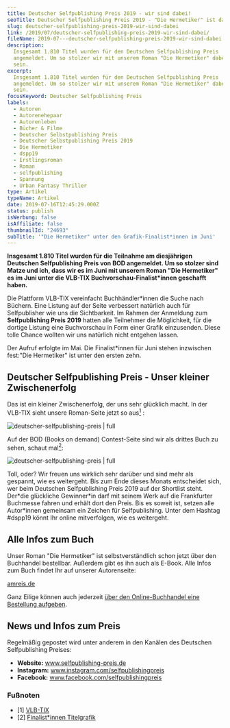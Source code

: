 ```yaml
---
title: Deutscher Selfpublishing Preis 2019 - wir sind dabei!
seoTitle: Deutscher Selfpublishing Preis 2019 - "Die Hermetiker" ist dabei!
slug: deutscher-selfpublishing-preis-2019-wir-sind-dabei
link: /2019/07/deutscher-selfpublishing-preis-2019-wir-sind-dabei/
fileName: 2019-07---deutscher-selfpublishing-preis-2019-wir-sind-dabei.md
description:
  Insgesamt 1.810 Titel wurden für den Deutschen Selfpublishing Preis
  angemeldet. Um so stolzer wir mit unserem Roman "Die Hermetiker" dabei zu
  sein.
excerpt:
  Insgesamt 1.810 Titel wurden für den Deutschen Selfpublishing Preis
  angemeldet. Um so stolzer wir mit unserem Roman "Die Hermetiker" dabei zu
  sein.
focusKeyword: Deutscher Selfpublishing Preis
labels:
  - Autoren
  - Autorenehepaar
  - Autorenleben
  - Bücher & Filme
  - Deutscher Selbstpublishing Preis
  - Deutscher Selbstpublishing Preis 2019
  - Die Hermetiker
  - dspp19
  - Erstlingsroman
  - Roman
  - selfpublishing
  - Spannung
  - Urban Fantasy Thriller
type: Artikel
typeName: Artikel
date: 2019-07-16T12:45:29.000Z
status: publish
isWerbung: false
isAffiliate: false
thumbnailId: "24693"
subTitle: '"Die Hermetiker" unter den Grafik-Finalist*innen im Juni'
---
```


<strong>Insgesamt 1.810 Titel wurden für die Teilnahme am diesjährigen Deutschen
Selfpublishing Preis von BOD angemeldet. Um so stolzer sind Matze und ich, dass
wir es im Juni mit unserem Roman "Die Hermetiker" es im Juni unter die VLB-TIX
Buchvorschau-Finalist\*innen geschafft haben.</strong>

Die Plattform VLB-TIX vereinfacht Buchhändler\*innen die Suche nach Büchern.
Eine Listung auf der Seite verbessert natürlich auch für Selfpublisher wie uns
die Sichtbarkeit. Im Rahmen der Anmeldung zum <strong>Selfpublishing Preis
2019</strong> hatten alle Teilnehmer die Möglichkeit, für die dortige Listung
eine Buchvorschau in Form einer Grafik einzusenden. Diese tolle Chance wollten
wir uns natürlich nicht entgehen lassen.

Der Aufruf erfolgte im Mai. Die Finalist\*innen für Juni stehen inzwischen
fest:"Die Hermetiker" ist unter den ersten zehn.

## Deutscher Selfpublishing Preis - Unser kleiner Zwischenerfolg

Das ist ein kleiner Zwischenerfolg, der uns sehr glücklich macht. In der VLB-TIX
sieht unsere Roman-Seite jetzt so aus<a href="#1"><sup>1</sup></a> :

![deutscher-selfpublishing-preis | full](http://cardamonchai.com/wp-content/uploads/2019/07/Bildschirmfoto-2019-07-16-um-14.05.22-960x363.png)

Auf der BOD (Books on demand) Contest-Seite sind wir als drittes Buch zu sehen,
schaut mal<a href="#2"><sup>2</sup></a>:

![deutscher-selfpublishing-preis | full](http://cardamonchai.com/wp-content/uploads/2019/07/Bildschirmfoto-2019-07-16-um-13.35.30-960x1093.png)

Toll, oder? Wir freuen uns wirklich sehr darüber und sind mehr als gespannt, wie
es weitergeht. Bis zum Ende dieses Monats entscheidet sich, wer beim Deutschen
Selfpublishing Preis 2019 auf der Shortlist steht. Der\*die glückliche
Gewinner\*in darf mit seinem Werk auf die Frankfurter Buchmesse fahren und
erhält dort den Preis. Bis es soweit ist, setzen alle Autor\*innen gemeinsam ein
Zeichen für Selfpublishing. Unter dem Hashtag #dspp19 könnt Ihr online
mitverfolgen, wie es weitergeht.

## Alle Infos zum Buch

Unser Roman "Die Hermetiker" ist selbstverständlich schon jetzt über den
Buchhandel bestellbar. Außerdem gibt es ihn auch als E-Book. Alle Infos zum Buch
findet Ihr auf unserer Autorenseite:

<a href="https://amreis.de/hermetiker/?h=ha118" target="_blank" rel="noopener">amreis.de</a>

Ganz Eilige können auch jederzeit
<a href="https://amreis.de/ha132" target="_blank" rel="noopener nofollow">über
den Online-Buchhandel eine Bestellung aufgeben</a>.

## News und Infos zum Preis

Regelmäßig gepostet wird unter anderem in den Kanälen des Deutschen
Selfpublishing Preises:

<ul>
    <li><strong>Website:</strong> <a href="http://www.selfpublishing-preis.de" target="_blank" rel="noopener nofollow">www.selfpublishing-preis.de</a></li>
    <li><strong>Instagram:</strong> <a href="http://www.instagram.com/selfpublishingpreis" target="_blank" rel="noopener nofollow">www.instagram.com/selfpublishingpreis</a></li>
    <li><strong>Facebook:</strong> <a href="http://www.facebook.com/selfpublishingpreis" target="_blank" rel="noopener nofollow">www.facebook.com/selfpublishingpreis</a></li>
</ul>

### Fußnoten

<ul>
    <li id="1">[1] <a href="https://www.vlbtix.de/user/search/Title.aspx?pr=9783748126522" target="_blank" rel="noopener">VLB-TIX</a></li>
    <li id="2">[2] <a href="https://www.bod.de/fingerprint/aktuelles/besondere-neuerscheinungen-im-juli-auf-vlb-tix/" target="_blank" rel="noopener">Finalist*innen Titelgrafik</a></li>
</ul>
